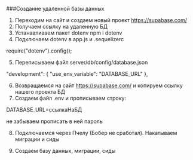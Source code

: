 ###Создание удаленной базы данных
1. Переходим на сайт и создаем новый проект https://supabase.com/
2. Получаем ссылку на удаленную БД
3. Устанавливаем пакет dotenv
    npm i dotenv
4. Подключаем dotenv в app.js и .sequelizerc

require("dotenv").config();


5. Переписываем файл server/db/config/database.json

"development": {
     "use_env_variable": "DATABASE_URL"
  },
  
6. Возвращаемся на сайт https://supabase.com/ и копируем ссылку нашего проекта БД
7. Создаем файл .env и прописываем строку:

DATABASE_URL=ссылкаНаБД

не забываем прописать в ней пароль

8. Подключаемся через Пчелу (Бобер не сработал). Накатываем миграции и сиды




9. Создаем базу данных, миграции, сиды
